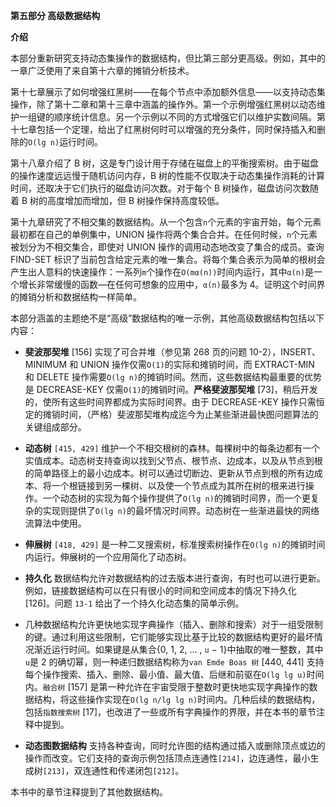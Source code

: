 **第五部分    高级数据结构**

**介绍**

本部分重新研究支持动态集操作的数据结构，但比第三部分更高级。例如，其中的一章广泛使用了来自第十六章的摊销分析技术。

第十七章展示了如何增强红黑树——在每个节点中添加额外信息——以支持动态集操作，除了第十二章和第十三章中涵盖的操作外。第一个示例增强红黑树以动态维护一组键的顺序统计信息。另一个示例以不同的方式增强它们以维护实数间隔。第十七章包括一个定理，给出了红黑树何时可以增强的充分条件，同时保持插入和删除的`O(lg n)`运行时间。  

第十八章介绍了 B 树，这是专门设计用于存储在磁盘上的平衡搜索树。由于磁盘的操作速度远远慢于随机访问内存，B 树的性能不仅取决于动态集操作消耗的计算时间，还取决于它们执行的磁盘访问次数。对于每个 B 树操作，磁盘访问次数随着 B 树的高度增加而增加，但 B 树操作保持高度较低。

第十九章研究了不相交集的数据结构。从一个包含`n`个元素的宇宙开始，每个元素最初都在自己的单例集中，UNION 操作将两个集合合并。在任何时候，`n`个元素被划分为不相交集合，即使对 UNION 操作的调用动态地改变了集合的成员。查询 FIND-SET 标识了当前包含给定元素的唯一集合。将每个集合表示为简单的根树会产生出人意料的快速操作：一系列`m`个操作在`O(mα(n))`时间内运行，其中`α(n)`是一个增长非常缓慢的函数—在任何可想象的应用中，`α(n)`最多为 4。证明这个时间界的摊销分析和数据结构一样简单。

本部分涵盖的主题绝不是“高级”数据结构的唯一示例，其他高级数据结构包括以下内容：

+   **斐波那契堆** [156] 实现了可合并堆（参见第 268 页的问题 10-2），INSERT、MINIMUM 和 UNION 操作仅需`O(1)`的实际和摊销时间，而 EXTRACT-MIN 和 DELETE 操作需要`O(lg n)`的摊销时间。然而，这些数据结构最重要的优势是 DECREASE-KEY 仅需`O(1)`的摊销时间。**严格斐波那契堆** [73]，稍后开发的，使所有这些时间界都成为实际时间界。由于 DECREASE-KEY 操作只需恒定的摊销时间，（严格）斐波那契堆构成迄今为止某些渐进最快图问题算法的关键组成部分。

+   **动态树** `[415, 429]` 维护一个不相交根树的森林。每棵树中的每条边都有一个实值成本。动态树支持查询以找到父节点、根节点、边成本，以及从节点到根的简单路径上的最小边成本。树可以通过切断边、更新从节点到根的所有边成本、将一个根链接到另一棵树、以及使一个节点成为其所在树的根来进行操作。一个动态树的实现为每个操作提供了`O(lg n)`的摊销时间界，而一个更复杂的实现则提供了`O(lg n)`的最坏情况时间界。动态树在一些渐进最快的网络流算法中使用。

+   **伸展树** `[418, 429]` 是一种二叉搜索树，标准搜索树操作在`O(lg n)`的摊销时间内运行。伸展树的一个应用简化了动态树。

+   **持久化** 数据结构允许对数据结构的过去版本进行查询，有时也可以进行更新。例如，链接数据结构可以在只有很小的时间和空间成本的情况下持久化[126]。问题 `13-1` 给出了一个持久化动态集的简单示例。

+   几种数据结构允许更快地实现字典操作（插入、删除和搜索）对于一组受限制的键。通过利用这些限制，它们能够实现比基于比较的数据结构更好的最坏情况渐近运行时间。如果键是从集合{0, 1, 2, … , `u` − 1}中抽取的唯一整数，其中`u`是 2 的确切幂，则一种递归数据结构称为`van Emde Boas 树` [440, 441] 支持每个操作搜索、插入、删除、最小值、最大值、后继和前驱在`O(lg lg u)`时间内。`融合树` [157] 是第一种允许在宇宙受限于整数时更快地实现字典操作的数据结构，将这些操作实现在`O(lg n/lg lg n)`时间内。几种后续的数据结构，包括`指数搜索树` [17]，也改进了一些或所有字典操作的界限，并在本书的章节注释中提到。  

+   **动态图数据结构** 支持各种查询，同时允许图的结构通过插入或删除顶点或边的操作而改变。它们支持的查询示例包括顶点连通性`[214]`，边连通性，最小生成树`[213]`，双连通性和传递闭包`[212]`。

本书中的章节注释提到了其他数据结构。
